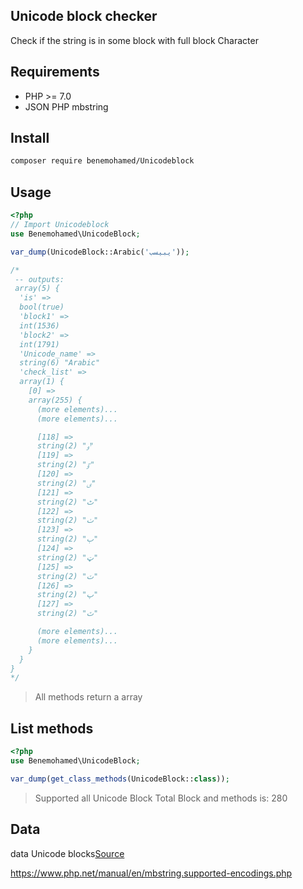 ## Unicode block checker

Check if the string is in some  block with full block Character

## Requirements
-  PHP >= 7.0
-  JSON PHP mbstring

## Install
```bash
composer require benemohamed/Unicodeblock
```

## Usage

```php
<?php
// Import Unicodeblock
use Benemohamed\UnicodeBlock;

var_dump(UnicodeBlock::Arabic('يبيسب'));

/*
 -- outputs:
 array(5) {
  'is' =>
  bool(true)
  'block1' =>
  int(1536)
  'block2' =>
  int(1791)
  'Unicode_name' =>
  string(6) "Arabic"
  'check_list' =>
  array(1) {
    [0] =>
    array(255) {
      (more elements)...
      (more elements)...

      [118] =>
      string(2) "ٶ"
      [119] =>
      string(2) "ٷ"
      [120] =>
      string(2) "ٸ"
      [121] =>
      string(2) "ٹ"
      [122] =>
      string(2) "ٺ"
      [123] =>
      string(2) "ٻ"
      [124] =>
      string(2) "ټ"
      [125] =>
      string(2) "ٽ"
      [126] =>
      string(2) "پ"
      [127] =>
      string(2) "ٿ"

      (more elements)...
      (more elements)...
    }
  }
}
*/

```

>  All methods return a array

## List methods

```php
<?php
use Benemohamed\UnicodeBlock;

var_dump(get_class_methods(UnicodeBlock::class));

```
> Supported all Unicode Block
> Total Block and methods is: 280

## Data
data Unicode blocks[Source](https://wiki.contextgarden.net/List_of_Unicode_blocks)

https://www.php.net/manual/en/mbstring.supported-encodings.php
